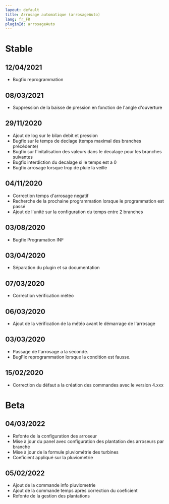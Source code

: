 ```yaml
---
layout: default
title: Arrosage automatique (arrosageAuto)
lang: fr_FR
pluginId: arrosageAuto
---
```

# Stable
## 12/04/2021
* Bugfix reprogrammation

## 08/03/2021
* Suppression de la baisse de pression en fonction de l'angle d'ouverture

## 29/11/2020
* Ajout de log sur le bilan debit et pression
* Bugfix sur le temps de declage (temps maximal des branches précédente)
* Bugfix sur l'initalisation des valeurs dans le decalage pour les branches suivantes
* Bugfix interdiction du decalage si le temps est a 0
* Bugfix arrosage lorsque trop de pluie la veille

## 04/11/2020
* Correction temps d'arrosage negatif
* Recherche de la prochaine programmation lorsque le programmation est passé
* Ajout de l'unité sur la configuration du temps entre 2 branches

## 03/08/2020
* Bugfix Programation INF

## 03/04/2020
* Séparation du plugin et sa documentation

## 07/03/2020
* Correction vérification météo

## 06/03/2020
* Ajout de la vérification de la météo avant le démarrage de l'arrosage

## 03/03/2020
* Passage de l'arrosage a la seconde.
* BugFix reprogrammation lorsque la condition est fausse.

## 15/02/2020
* Correction du défaut a la création des commandes avec le version 4.xxx

# Beta
## 04/03/2022
* Refonte de la configuration des arroseur
* Mise à jour du panel avec configuration des plantation des arroseurs par branche 
* Mise à jour de la formule pluviométrie des turbines 
* Coeficient appliqué sur la pluviometrie

## 05/02/2022
* Ajout de la commande info pluviometrie
* Ajout de la commande temps apres correction du coeficient
* Refonte de la gestion des plantations
